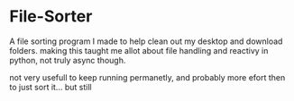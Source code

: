 # File-Sorter

A file sorting program I made to help clean out my desktop and download folders.
making this taught me allot about file handling and reactivy in python,
not truly async though.

not very usefull to keep running permanetly, and probably more efort then to just sort it...
but still
